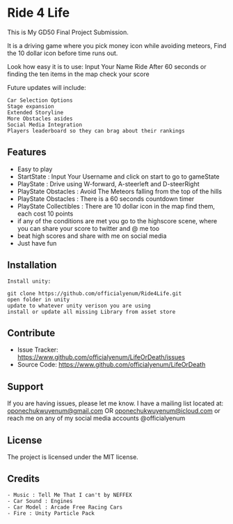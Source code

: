 # Ride 4 Life

This is My GD50 Final Project Submission.

It is a driving game where you pick money icon while avoiding meteors,
Find the 10 dollar icon before time runs out.

Look how easy it is to use:
Input Your Name
Ride
After 60 seconds or finding the ten items in the map check your score

Future updates will include:

    Car Selection Options
    Stage expansion
    Extended Storyline
    More Obstacles asides
    Social Media Integration
    Players leaderboard so they can brag about their rankings

## Features

- Easy to play
- StartState : Input Your Username and click on start to go to gameState
- PlayState : Drive using W-forward, A-steerleft and D-steerRight
- PlayState Obstacles : Avoid The Meteors falling from the top of the hills
- PlayState Obstacles : There is a 60 seconds countdown timer
- PlayState Collectibles : There are 10 dollar icon in the map find them, each cost 10 points
- if any of the conditions are met you go to the highscore scene, where you can share your score to twitter and @ me too
- beat high scores and share with me on social media
- Just have fun

## Installation

    Install unity:

    git clone https://github.com/officialyenum/Ride4Life.git
    open folder in unity
    update to whatever unity verison you are using
    install or update all missing Library from asset store

## Contribute

- Issue Tracker: https://www.github.com/officialyenum/LifeOrDeath/issues
- Source Code: https://www.github.com/officialyenum/LifeOrDeath

## Support

If you are having issues, please let me know.
I have a mailing list located at: oponechukwuyenum@gmail.com OR oponechukwuyenum@icloud.com or reach me on any of my social media accounts @officialyenum

## License

The project is licensed under the MIT license.

## Credits

    - Music : Tell Me That I can't by NEFFEX
    - Car Sound : Engines
    - Car Model : Arcade Free Racing Cars
    - Fire : Unity Particle Pack
